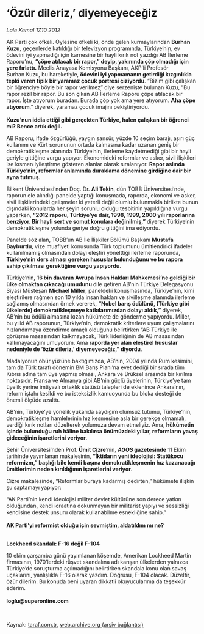 # ‘Özür dileriz,’ diyemeyeceğiz

*Lale Kemal 17.10.2012*

<div class="yazi"><p>AK Parti çok öfkeli. Öylesine öfkeli ki, önde gelen kurmaylarından <b>Burhan Kuzu</b>, geçenlerde katıldığı bir televizyon programında, Türkiye’nin, ev ödevini iyi yapmadığı için karnesine bir hayli kırık not yazdığı AB İlerleme Raporu’nu, <b>“çöpe atılacak bir rapor,” deyip, yakınında çöp olmadığı için yere fırlattı.</b> Meclis Anayasa Komisyonu Başkanı, AKP’li Profesör Burhan Kuzu, bu hareketiyle, <b>ödevini iyi yapmamanın getirdiği kızgınlıkla tepki veren tipik bir yaramaz çocuk portresi çiziyordu</b>. “Bizim gibi çalışkan bir öğrenciye böyle bir rapor verilmez” diye serzenişte bulunan Kuzu, ”Bu rapor rezil bir rapor. Bu son çıkan AB İlerleme Raporu çöpe atılacak bir rapor. İşte atıyorum buradan. Burada çöp yok ama yere atıyorum. <b>Aha çöpe atıyorum</b>,” diyerek, yaramaz çocuk imajını pekiştiriyordu.<br/><br/><b>Kuzu’nun iddia ettiği gibi gerçekten Türkiye, halen çalışkan bir öğrenci mi? Bence artık değil. </b></p>
<p>AB Raporu, ifade özgürlüğü, yaygın sansür, yüzde 10 seçim barajı, aşırı güç kullanımı ve Kürt sorununun ortada kalmasına kadar uzanan geniş bir demokratikleşme alanında Türkiye’nin, ilerleme kaydetmediği gibi bir hayli geriyle gittiğine vurgu yapıyor. Ekonomideki reformlar ve asker, sivil ilişkileri ise kısmen iyileştirme gösteren alanlar olarak sıralanıyor. <b>Rapor aslında Türkiye’nin, reformlar anlamında duraklama dönemine girdiğine dair bir ayna tutmuş. </b></p>
<p>Bilkent Üniversitesi’nden Doç. Dr. <b>Ali Tekin</b>, dün TOBB Üniversitesi’nde, raporun ele alındığı panelde yaptığı konuşmada, raporda, ekonomi ve asker, sivil ilişkilerindeki gelişmeler ki yeterli değil olumlu bulunmakla birlikte bunun dışındaki konularda her şeyin sorunlu olduğu tesbitinin yapıldığına vurgu yaparken, <b>“2012 raporu, Türkiye’ye dair, 1998, 1999, 2000 yılı raporlarına benziyor. Bir hayli sert ve somut konulara değinilmiş,” </b>diyerek Türkiye’nin demokratikleşme yolunda geriye doğru gittiğini ima ediyordu.<b> </b></p>
<p>Panelde söz alan, TOBB’un AB İle İlişkiler Bölümü Başkanı <b>Mustafa Bayburtlu</b>, vize muafiyeti konusunda Türk toplumunu ümitlendirici ifadeler kullanılmamış olmasından dolayı eleştiri yönelttiği ilerleme raporunda, <b>Türkiye’nin ders alması gereken hususlar bulunduğunu ve bu rapora sahip çıkılması gerektiğine vurgu yapıyordu</b>.<b> </b></p>
<p>Türkiye’nin, <b>16 bin davanın Avrupa İnsan Hakları Mahkemesi’ne geldiği bir ülke olmaktan çıkacağı umudunu </b>dile getiren AB’nin Türkiye Delegasyonu Siyasi Müsteşarı <b>Michael Miller</b>, paneldeki konuşmasında, Türkiye’nin, kimi eleştirilere rağmen son 10 yılda insan hakları ve sivilleşme alanında ilerleme sağlamış olmasından örnek vererek, <b>“Nobel barış ödülünü, (Türkiye gibi ülkelerde) demokratikleşmeye katkılarımızdan dolayı aldık,”</b> diyerek, AB’nin bu ödülü almasına kızan hükümete de gönderme yapıyordu. Miller, bu yılki AB raporunun, Türkiye’nin, demokratik kriterlere uyum çalışmalarını hızlandırmaya özendirme amaçlı olduğunu belirtirken “AB Türkiye ile görüşme masasından kalkmayacak, Türk liderliğinin de AB masasından kalkmayacağını umuyorum. Ama <b>raporda yer alan eleştirel hususlar nedeniyle de ‘özür dileriz,’ diyemeyeceğiz,” diyordu</b>. </p>
<p>Madalyonun öbür yüzüne baktığımızda, AB’nin, 2004 yılında Rum kesimini, tam da Türk tarafı dönemin BM Barış Planı’na evet dediği bir sırada tüm Kıbrıs adına tam üye yapmış olması, Ankara ve Brüksel arasında bir kırılma noktasıdır. Fransa ve Almanya gibi AB’nin güçlü üyelerinin, Türkiye’ye tam üyelik yerine imtiyazlı ortaklık statüsü talepleri de eklenince Ankara’nın, reform iştahı kesildi ve bu isteksizlik kamuoyunda bu bloka desteği de önemli ölçüde azalttı.</p>
<p>AB’nin, Türkiye’ye yönelik yukarıda saydığım olumsuz tutumu, Türkiye’nin, demokratikleşme hamlelerinin hız kesmesine asla bir gerekçe olmamalı, verdiği kırık notları düzelterek yolumuza devam etmeliyiz. Ama, <b>hükümetin içinde bulunduğu ruh hâline bakılırsa önümüzdeki yıllar, reformların yavaş gideceğinin işaretlerini veriyor</b>.<b> </b></p>
<p>Şehir Üniversitesi’nden Prof.<b> Ümit Cizre</b>’nin, <b><i>A</i></b><b><i>GOS</i></b><b> gazetesinde</b> 11 Ekim tarihinde yayımlanan makalesinin, <b>“İktidarın yeni ideolojisi: Statükocu reformizm,” başlığı bile kendi başına demokratikleşmenin hız kazanacağı ümitlerimin neden kırıldığının işaretlerini veriyor</b>.<b> </b></p>
<p>Cizre makalesinde, “Reformlar buraya kadarmış dedirten,” hükümete ilişkin şu saptamayı yapıyor: </p>
<p>“AK Parti’nin kendi ideolojisi militer devlet kültürüne son derece yatkın olduğundan, kendi icraatına dokunmayan bir militarist yapıyı ve sessizliği kendisine destek unsuru olarak kullanabilme esnekliğine sahip.”<br/><br/><b>AK Parti’yi reformist olduğu için sevmiştim, aldatıldım mı ne?</b></p>
<p><b><br/>Lockheed skandalı: F-16 değil F-104</b></p>
<p>10 ekim çarşamba günü yayımlanan köşemde, Amerikan Lockheed Martin firmasının, 1970’lerdeki rüşvet skandalına adı karışan ülkelerden yalnızca Türkiye’de soruşturma açılmadığını belirtirken skandala konu olan savaş uçaklarını, yanlışlıkla F-16 olarak yazdım. Doğrusu, F-104 olacak. Düzeltir, özür dilerim. Bu konuda beni uyaran dikkatli okuyucularıma da teşekkür ederim.<br/><br/><b>loglu@superonline.com</b></p>
<p> </p>
</div>

Kaynak: [taraf.com.tr](http://www.taraf.com.tr/lale-kemal/makale-ozur-dileriz-diyemeyecegiz.htm), [web.archive.org (arşiv bağlantısı)](http://web.archive.org/web/20130818004724/http://www.taraf.com.tr/lale-kemal/makale-ozur-dileriz-diyemeyecegiz.htm)

